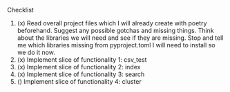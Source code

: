 Checklist

1. (x) Read overall project files which I will already create with poetry beforehand. Suggest any possible gotchas and missing things. Think about the libraries we will need and see if they are missing. Stop and tell me which libraries missing from pyproject.toml I will need to install so we do it now.
2. (x) Implement slice of functionality 1: csv_test
3. (x) Implement slice of functionality 2: index
4. (x) Implement slice of functionality 3: search
5. () Implement slice of functionality 4: cluster
